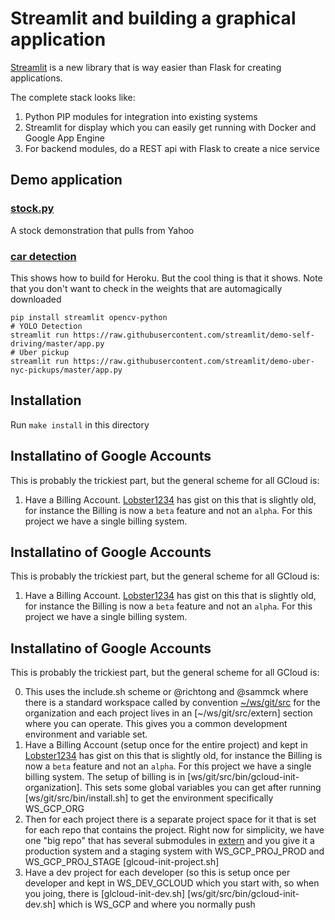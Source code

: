 # Streamlit and building a graphical application

[Streamlit](https://link.medium.com/AtvAhw3Mh7) is a new library that is way
easier than Flask for creating applications.

The complete stack looks like:

1. Python PIP modules for integration into existing systems
2. Streamlit for display which you can easily get running with Docker and Google
   App Engine
3. For backend modules, do a REST api with Flask to create a nice service

## Demo application

### [stock.py](https://link.medium.com/AtvAhw3Mh7)
A stock demonstration that pulls from Yahoo

### [car detection](https://link.medium.com/KWw8FN7Qh7)
This shows how to build for Heroku. But the cool thing is that it shows. Note
that you don't want to check in the weights that are automagically downloaded

```
pip install streamlit opencv-python
# YOLO Detection
streamlit run https://raw.githubusercontent.com/streamlit/demo-self-driving/master/app.py
# Uber pickup 
streamlit run https://raw.githubusercontent.com/streamlit/demo-uber-nyc-pickups/master/app.py
```

## Installation

Run `make install` in this directory

## Installatino of Google Accounts

This is probably the trickiest part, but the general scheme for all GCloud is:

1. Have a Billing Account.
   [Lobster1234](https://lobster1234.github.io/2017/05/14/get-started-on-google-cloud-with-cli/)
has gist on this that is slightly old, for instance the Billing is now a `beta`
feature and not an `alpha`. For this project we have a single billing system.


## Installatino of Google Accounts

This is probably the trickiest part, but the general scheme for all GCloud is:

1. Have a Billing Account.
   [Lobster1234](https://lobster1234.github.io/2017/05/14/get-started-on-google-cloud-with-cli/)
has gist on this that is slightly old, for instance the Billing is now a `beta`
feature and not an `alpha`. For this project we have a single billing system.



## Installatino of Google Accounts

This is probably the trickiest part, but the general scheme for all GCloud is:

0. This uses the include.sh scheme or @richtong and @sammck where there is a
   standard workspace called by convention [~/ws/git/src](~/ws/src) for the
organization and each project lives in an [~/ws/git/src/extern] section where
you can operate. This gives you a common development environment and variable
set.
1. Have a Billing Account (setup once for the entire project) and kept in 
   [Lobster1234](https://lobster1234.github.io/2017/05/14/get-started-on-google-cloud-with-cli/)
has gist on this that is slightly old, for instance the Billing is now a `beta`
feature and not an `alpha`. For this project we have a single billing system.
The setup of billing is in [ws/git/src/bin/gcloud-init-organization]. This sets
some global variables you can get after running [ws/git/src/bin/install.sh] to
get the environment specifically WS_GCP_ORG
2. Then for each project there is a separate project space for it that is set
   for each repo that contains the project. Right now for simplicity, we have
one "big repo" that has several submodules in [extern](ws/git/src/extern) and
you give it a production system and a staging system with WS_GCP_PROJ_PROD
and WS_GCP_PROJ_STAGE
[glcoud-init-project.sh]
2. Have a dev project for each developer (so this is setup once per developer
   and kept in WS_DEV_GCLOUD which you start with, so when you joing, there is
[glcloud-init-dev.sh]
[ws/git/src/bin/gcloud-init-dev.sh] which is WS_GCP and where you normally push

